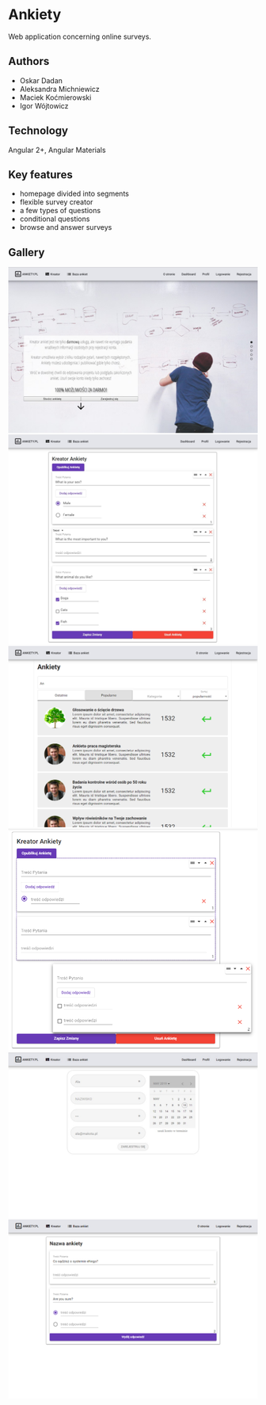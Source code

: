 # Ankiety

Web application concerning online surveys.

## Authors

- Oskar Dadan
- Aleksandra Michniewicz
- Maciek Koćmierowski
- Igor Wójtowicz
  
## Technology

Angular 2+, Angular Materials

## Key features

- homepage divided into segments
- flexible survey creator
- a few types of questions
- conditional questions
- browse and answer surveys

## Gallery

<img src="readme images/homepage.jpg">
<img src="readme images/kreator2.jpg">
<img src="readme images/list.png">
<img src="readme images/kreator1.png">
<img src="readme images/register.jpg">
<img src="readme images/answer.png">
